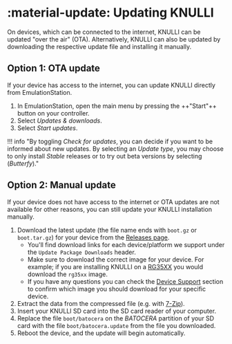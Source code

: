 #  :material-update: Updating KNULLI

On devices, which can be connected to the internet, KNULLI can be updated "over the air" (OTA). Alternatively, KNULLI can also be updated by downloading the respective update file and installing it manually.

## Option 1: OTA update

If your device has access to the internet, you can update KNULLI directly from EmulationStation.

1. In EmulationStation, open the main menu by pressing the ++"Start"++ button on your controller.
2. Select *Updates & downloads*.
3. Select *Start updates*.

!!! info "By toggling *Check for updates*, you can decide if you want to be informed about new updates. By selecting an *Update type*, you may choose to only install *Stable* releases or to try out beta versions by selecting (*Butterfy*)."

## Option 2: Manual update

If your device does not have access to the internet or OTA updates are not available for other reasons, you can still update your KNULLI installation manually.


1. Download the latest update (the file name ends with `boot.gz` or `boot.tar.gz`) for your device from the [Releases page](https://github.com/knulli-cfw/distribution/releases/latest).
    * You'll find download links for each device/platform we support under the `Update Package Downloads` header.
    * Make sure to download the correct image for your device.  For example; if you are installing KNULLI on a [RG35XX](../devices/anbernic/rg35xx.md) you would download the `rg35xx` image.
    * If you have any questions you can check the [Device Support](../devices/index.md) section to confirm which image you should download for your specific device.
2. Extract the data from the compressed file (e.g. with [7-Zip](https://7-zip.org/)).
3. Insert your KNULLI SD card into the SD card reader of your computer.
4. Replace the file `boot/batocera` on the *BATOCERA* partition of your SD card with the file `boot/batocera.update` from the file you downloaded.
5. Reboot the device, and the update will begin automatically.
